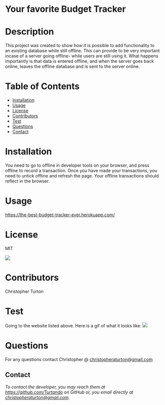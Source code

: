 

# Your favorite Budget Tracker


# Description 
This project was created to show how it is possible to add functionality to an existing database while still offline. This can provide to be very important incase of a server going offline- while users are still using it. What happens importantly is that data is entered offline, and when the server goes back online, leaves the offline database and is sent to the server online.


# Table of Contents 
* [Installation](#installation)
* [Usage](#usage)
* [License](#license)
* [Contributors](#contributors)
* [Test](#test)
* [Questions](#questions)
* [Contact](#contact)

# Installation
 
You need to go to offline in developer tools on your browser, and press offline to record a transaction. Once you have made your transactions, you need to untick offline and refresh the page. Your offline transactions should reflect in the browser.


# Usage

https://the-best-budget-tracker-ever.herokuapp.com/


# License

MIT

![](https://img.shields.io/badge/build-readme-green)


# Contributors

Christopher Turton


# Test
Going to the website listed above.
Here is a gif of what it looks like:
![](.\public\budget-tracker.gif)


# Questions

For any questions contact Christopher @ christopheraturton@gmail.com


## Contact
*To contact the developer, you may reach them at https://github.com/Turtando on GitHub or, you email directly at christopheraturton@gmail.com.*

